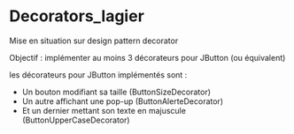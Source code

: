 # Decorators_lagier

Mise en situation sur design pattern decorator

Objectif : implémenter au moins 3 décorateurs pour JButton (ou équivalent)

les décorateurs pour JButton implémentés sont : 
  - Un bouton modifiant sa taille  (ButtonSizeDecorator)
  - Un autre affichant une pop-up (ButtonAlerteDecorator)
  - Et un dernier mettant son texte en majuscule (ButtonUpperCaseDecorator)
  
  

